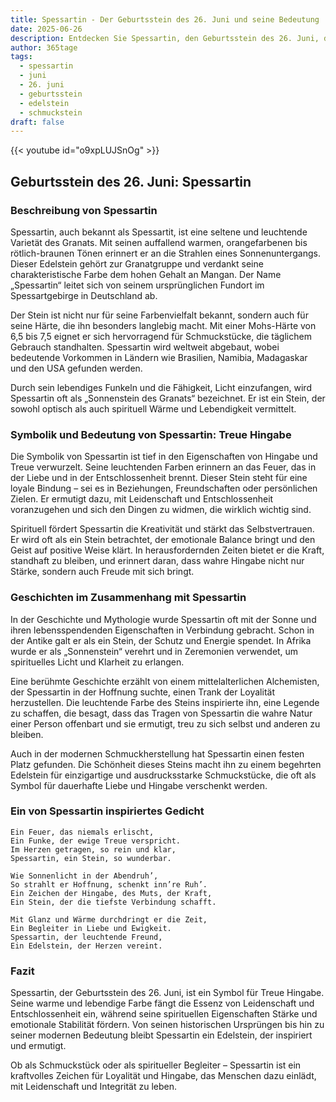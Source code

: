 ```yaml
---
title: Spessartin - Der Geburtsstein des 26. Juni und seine Bedeutung
date: 2025-06-26
description: Entdecken Sie Spessartin, den Geburtsstein des 26. Juni, der Treue Hingabe symbolisiert. Seine Symbolik und Geschichte werden Sie inspirieren.
author: 365tage
tags:
  - spessartin
  - juni
  - 26. juni
  - geburtsstein
  - edelstein
  - schmuckstein
draft: false
---
```


{{< youtube id="o9xpLUJSnOg" >}}

## Geburtsstein des 26. Juni: Spessartin

### Beschreibung von Spessartin

Spessartin, auch bekannt als Spessartit, ist eine seltene und leuchtende Varietät des Granats. Mit seinen auffallend warmen, orangefarbenen bis rötlich-braunen Tönen erinnert er an die Strahlen eines Sonnenuntergangs. Dieser Edelstein gehört zur Granatgruppe und verdankt seine charakteristische Farbe dem hohen Gehalt an Mangan. Der Name „Spessartin“ leitet sich von seinem ursprünglichen Fundort im Spessartgebirge in Deutschland ab.

Der Stein ist nicht nur für seine Farbenvielfalt bekannt, sondern auch für seine Härte, die ihn besonders langlebig macht. Mit einer Mohs-Härte von 6,5 bis 7,5 eignet er sich hervorragend für Schmuckstücke, die täglichem Gebrauch standhalten. Spessartin wird weltweit abgebaut, wobei bedeutende Vorkommen in Ländern wie Brasilien, Namibia, Madagaskar und den USA gefunden werden.

Durch sein lebendiges Funkeln und die Fähigkeit, Licht einzufangen, wird Spessartin oft als „Sonnenstein des Granats“ bezeichnet. Er ist ein Stein, der sowohl optisch als auch spirituell Wärme und Lebendigkeit vermittelt.

### Symbolik und Bedeutung von Spessartin: Treue Hingabe

Die Symbolik von Spessartin ist tief in den Eigenschaften von Hingabe und Treue verwurzelt. Seine leuchtenden Farben erinnern an das Feuer, das in der Liebe und in der Entschlossenheit brennt. Dieser Stein steht für eine loyale Bindung – sei es in Beziehungen, Freundschaften oder persönlichen Zielen. Er ermutigt dazu, mit Leidenschaft und Entschlossenheit voranzugehen und sich den Dingen zu widmen, die wirklich wichtig sind.

Spirituell fördert Spessartin die Kreativität und stärkt das Selbstvertrauen. Er wird oft als ein Stein betrachtet, der emotionale Balance bringt und den Geist auf positive Weise klärt. In herausfordernden Zeiten bietet er die Kraft, standhaft zu bleiben, und erinnert daran, dass wahre Hingabe nicht nur Stärke, sondern auch Freude mit sich bringt.

### Geschichten im Zusammenhang mit Spessartin

In der Geschichte und Mythologie wurde Spessartin oft mit der Sonne und ihren lebensspendenden Eigenschaften in Verbindung gebracht. Schon in der Antike galt er als ein Stein, der Schutz und Energie spendet. In Afrika wurde er als „Sonnenstein“ verehrt und in Zeremonien verwendet, um spirituelles Licht und Klarheit zu erlangen.

Eine berühmte Geschichte erzählt von einem mittelalterlichen Alchemisten, der Spessartin in der Hoffnung suchte, einen Trank der Loyalität herzustellen. Die leuchtende Farbe des Steins inspirierte ihn, eine Legende zu schaffen, die besagt, dass das Tragen von Spessartin die wahre Natur einer Person offenbart und sie ermutigt, treu zu sich selbst und anderen zu bleiben.

Auch in der modernen Schmuckherstellung hat Spessartin einen festen Platz gefunden. Die Schönheit dieses Steins macht ihn zu einem begehrten Edelstein für einzigartige und ausdrucksstarke Schmuckstücke, die oft als Symbol für dauerhafte Liebe und Hingabe verschenkt werden.

### Ein von Spessartin inspiriertes Gedicht

```
Ein Feuer, das niemals erlischt,  
Ein Funke, der ewige Treue verspricht.  
Im Herzen getragen, so rein und klar,  
Spessartin, ein Stein, so wunderbar.  

Wie Sonnenlicht in der Abendruh’,  
So strahlt er Hoffnung, schenkt inn’re Ruh’.  
Ein Zeichen der Hingabe, des Muts, der Kraft,  
Ein Stein, der die tiefste Verbindung schafft.  

Mit Glanz und Wärme durchdringt er die Zeit,  
Ein Begleiter in Liebe und Ewigkeit.  
Spessartin, der leuchtende Freund,  
Ein Edelstein, der Herzen vereint.  
```

### Fazit

Spessartin, der Geburtsstein des 26. Juni, ist ein Symbol für Treue Hingabe. Seine warme und lebendige Farbe fängt die Essenz von Leidenschaft und Entschlossenheit ein, während seine spirituellen Eigenschaften Stärke und emotionale Stabilität fördern. Von seinen historischen Ursprüngen bis hin zu seiner modernen Bedeutung bleibt Spessartin ein Edelstein, der inspiriert und ermutigt.

Ob als Schmuckstück oder als spiritueller Begleiter – Spessartin ist ein kraftvolles Zeichen für Loyalität und Hingabe, das Menschen dazu einlädt, mit Leidenschaft und Integrität zu leben.